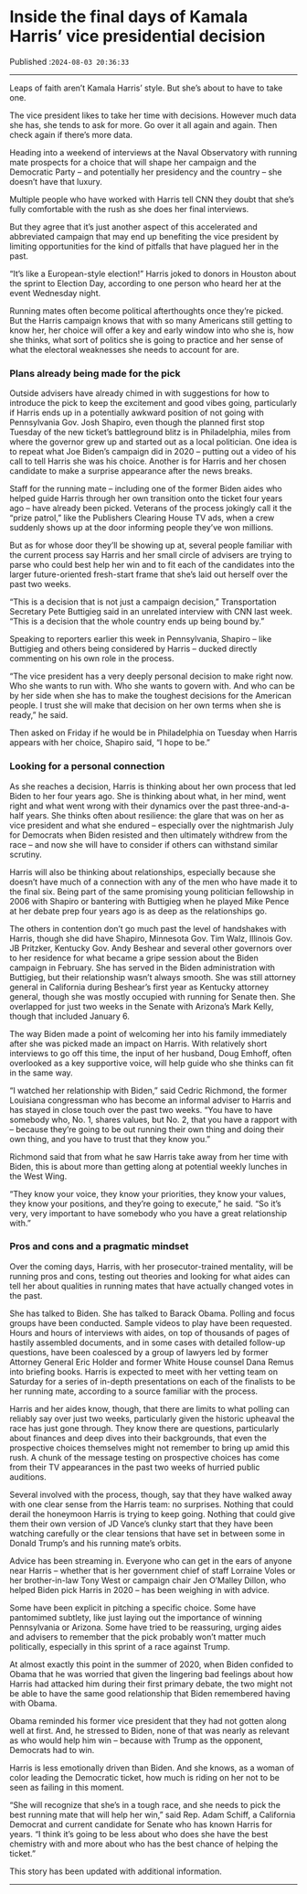 # Inside the final days of Kamala Harris’ vice presidential decision

Published :`2024-08-03 20:36:33`

---

Leaps of faith aren’t Kamala Harris’ style. But she’s about to have to take one.

The vice president likes to take her time with decisions. However much data she has, she tends to ask for more. Go over it all again and again. Then check again if there’s more data.

Heading into a weekend of interviews at the Naval Observatory with running mate prospects for a choice that will shape her campaign and the Democratic Party – and potentially her presidency and the country – she doesn’t have that luxury.

Multiple people who have worked with Harris tell CNN they doubt that she’s fully comfortable with the rush as she does her final interviews.

But they agree that it’s just another aspect of this accelerated and abbreviated campaign that may end up benefiting the vice president by limiting opportunities for the kind of pitfalls that have plagued her in the past.

“It’s like a European-style election!” Harris joked to donors in Houston about the sprint to Election Day, according to one person who heard her at the event Wednesday night.

Running mates often become political afterthoughts once they’re picked. But the Harris campaign knows that with so many Americans still getting to know her, her choice will offer a key and early window into who she is, how she thinks, what sort of politics she is going to practice and her sense of what the electoral weaknesses she needs to account for are.

### Plans already being made for the pick

Outside advisers have already chimed in with suggestions for how to introduce the pick to keep the excitement and good vibes going, particularly if Harris ends up in a potentially awkward position of not going with Pennsylvania Gov. Josh Shapiro, even though the planned first stop Tuesday of the new ticket’s battleground blitz is in Philadelphia, miles from where the governor grew up and started out as a local politician. One idea is to repeat what Joe Biden’s campaign did in 2020 – putting out a video of his call to tell Harris she was his choice. Another is for Harris and her chosen candidate to make a surprise appearance after the news breaks.

Staff for the running mate – including one of the former Biden aides who helped guide Harris through her own transition onto the ticket four years ago – have already been picked. Veterans of the process jokingly call it the “prize patrol,” like the Publishers Clearing House TV ads, when a crew suddenly shows up at the door informing people they’ve won millions.

But as for whose door they’ll be showing up at, several people familiar with the current process say Harris and her small circle of advisers are trying to parse who could best help her win and to fit each of the candidates into the larger future-oriented fresh-start frame that she’s laid out herself over the past two weeks.

“This is a decision that is not just a campaign decision,” Transportation Secretary Pete Buttigieg said in an unrelated interview with CNN last week. “This is a decision that the whole country ends up being bound by.”

Speaking to reporters earlier this week in Pennsylvania, Shapiro – like Buttigieg and others being considered by Harris – ducked directly commenting on his own role in the process.

“The vice president has a very deeply personal decision to make right now. Who she wants to run with. Who she wants to govern with. And who can be by her side when she has to make the toughest decisions for the American people. I trust she will make that decision on her own terms when she is ready,” he said.

Then asked on Friday if he would be in Philadelphia on Tuesday when Harris appears with her choice, Shapiro said, “I hope to be.”

### Looking for a personal connection

As she reaches a decision, Harris is thinking about her own process that led Biden to her four years ago. She is thinking about what, in her mind, went right and what went wrong with their dynamics over the past three-and-a-half years. She thinks often about resilience: the glare that was on her as vice president and what she endured – especially over the nightmarish July for Democrats when Biden resisted and then ultimately withdrew from the race – and now she will have to consider if others can withstand similar scrutiny.

Harris will also be thinking about relationships, especially because she doesn’t have much of a connection with any of the men who have made it to the final six. Being part of the same promising young politician fellowship in 2006 with Shapiro or bantering with Buttigieg when he played Mike Pence at her debate prep four years ago is as deep as the relationships go.

The others in contention don’t go much past the level of handshakes with Harris, though she did have Shapiro, Minnesota Gov. Tim Walz, Illinois Gov. JB Pritzker, Kentucky Gov. Andy Beshear and several other governors over to her residence for what became a gripe session about the Biden campaign in February. She has served in the Biden administration with Buttigieg, but their relationship wasn’t always smooth. She was still attorney general in California during Beshear’s first year as Kentucky attorney general, though she was mostly occupied with running for Senate then. She overlapped for just two weeks in the Senate with Arizona’s Mark Kelly, though that included January 6.

The way Biden made a point of welcoming her into his family immediately after she was picked made an impact on Harris. With relatively short interviews to go off this time, the input of her husband, Doug Emhoff, often overlooked as a key supportive voice, will help guide who she thinks can fit in the same way.

“I watched her relationship with Biden,” said Cedric Richmond, the former Louisiana congressman who has become an informal adviser to Harris and has stayed in close touch over the past two weeks. “You have to have somebody who, No. 1, shares values, but No. 2, that you have a rapport with – because they’re going to be out running their own thing and doing their own thing, and you have to trust that they know you.”

Richmond said that from what he saw Harris take away from her time with Biden, this is about more than getting along at potential weekly lunches in the West Wing.

“They know your voice, they know your priorities, they know your values, they know your positions, and they’re going to execute,” he said. “So it’s very, very important to have somebody who you have a great relationship with.”

### Pros and cons and a pragmatic mindset

Over the coming days, Harris, with her prosecutor-trained mentality, will be running pros and cons, testing out theories and looking for what aides can tell her about qualities in running mates that have actually changed votes in the past.

She has talked to Biden. She has talked to Barack Obama. Polling and focus groups have been conducted. Sample videos to play have been requested. Hours and hours of interviews with aides, on top of thousands of pages of hastily assembled documents, and in some cases with detailed follow-up questions, have been coalesced by a group of lawyers led by former Attorney General Eric Holder and former White House counsel Dana Remus into briefing books. Harris is expected to meet with her vetting team on Saturday for a series of in-depth presentations on each of the finalists to be her running mate, according to a source familiar with the process.

Harris and her aides know, though, that there are limits to what polling can reliably say over just two weeks, particularly given the historic upheaval the race has just gone through. They know there are questions, particularly about finances and deep dives into their backgrounds, that even the prospective choices themselves might not remember to bring up amid this rush. A chunk of the message testing on prospective choices has come from their TV appearances in the past two weeks of hurried public auditions.

Several involved with the process, though, say that they have walked away with one clear sense from the Harris team: no surprises. Nothing that could derail the honeymoon Harris is trying to keep going. Nothing that could give them their own version of JD Vance’s clunky start that they have been watching carefully or the clear tensions that have set in between some in Donald Trump’s and his running mate’s orbits.

Advice has been streaming in. Everyone who can get in the ears of anyone near Harris – whether that is her government chief of staff Lorraine Voles or her brother-in-law Tony West or campaign chair Jen O’Malley Dillon, who helped Biden pick Harris in 2020 – has been weighing in with advice.

Some have been explicit in pitching a specific choice. Some have pantomimed subtlety, like just laying out the importance of winning Pennsylvania or Arizona. Some have tried to be reassuring, urging aides and advisers to remember that the pick probably won’t matter much politically, especially in this sprint of a race against Trump.

At almost exactly this point in the summer of 2020, when Biden confided to Obama that he was worried that given the lingering bad feelings about how Harris had attacked him during their first primary debate, the two might not be able to have the same good relationship that Biden remembered having with Obama.

Obama reminded his former vice president that they had not gotten along well at first. And, he stressed to Biden, none of that was nearly as relevant as who would help him win – because with Trump as the opponent, Democrats had to win.

Harris is less emotionally driven than Biden. And she knows, as a woman of color leading the Democratic ticket, how much is riding on her not to be seen as failing in this moment.

“She will recognize that she’s in a tough race, and she needs to pick the best running mate that will help her win,” said Rep. Adam Schiff, a California Democrat and current candidate for Senate who has known Harris for years. “I think it’s going to be less about who does she have the best chemistry with and more about who has the best chance of helping the ticket.”

This story has been updated with additional information.

---

